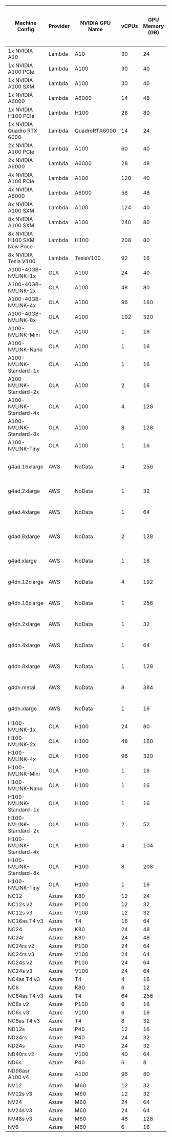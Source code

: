 | Machine Config               | Provider | NVIDIA GPU Name | vCPUs | GPU Memory (GB) | RAM (GB) | Instance Storage (GB) | Price(USD) | INR per Hour (INR 85/USD) | INR PER HOUR PER GPU RAM |
| ---------------------------- | -------- | --------------- | ----- | --------------- | -------- | --------------------- | ---------- | ------------------------- | ------------------------ |
| 1x NVIDIA A10                | Lambda   | A10             | 30    | 24              | 200 GiB  | 1.4 TiB SSD           | 0.75       | 64                        | 2.66                     |
| 1x NVIDIA A100 PCIe          | Lambda   | A100            | 30    | 40              | 200 GiB  | 512 GiB SSD           | 1.29       | 110                       | 2.74                     |
| 1x NVIDIA A100 SXM           | Lambda   | A100            | 30    | 40              | 200 GiB  | 512 GiB SSD           | 1.29       | 110                       | 2.74                     |
| 1x NVIDIA A6000              | Lambda   | A6000           | 14    | 48              | 100 GiB  | 200 GiB SSD           | 0.8        | 68                        | 1.42                     |
| 1x NVIDIA H100 PCIe          | Lambda   | H100            | 26    | 80              | 200 GiB  | 1 TiB SSD             | 2.49       | 212                       | 2.65                     |
| 1x NVIDIA Quadro RTX 6000    | Lambda   | QuadroRTX6000   | 14    | 24              | 46 GiB   | 512 GiB SSD           | 0.5        | 43                        | 1.77                     |
| 2x NVIDIA A100 PCIe          | Lambda   | A100            | 60    | 40              | 400 GiB  | 1 TiB SSD             | 2.58       | 110                       | 2.74                     |
| 2x NVIDIA A6000              | Lambda   | A6000           | 28    | 48              | 200 GiB  | 1 TiB SSD             | 1.6        | 68                        | 1.42                     |
| 4x NVIDIA A100 PCIe          | Lambda   | A100            | 120   | 40              | 800 GiB  | 1 TiB SSD             | 5.16       | 110                       | 2.74                     |
| 4x NVIDIA A6000              | Lambda   | A6000           | 56    | 48              | 400 GiB  | 1 TiB SSD             | 4          | 68                        | 1.42                     |
| 8x NVIDIA A100 SXM           | Lambda   | A100            | 124   | 40              | 1800 GiB | 6 TiB SSD             | 10.32      | 110                       | 2.74                     |
| 8x NVIDIA A100 SXM           | Lambda   | A100            | 240   | 80              | 1800 GiB | 20 TiB SSD            | 14.32      | 152                       | 1.90                     |
| 8x NVIDIA H100 SXM New Price | Lambda   | H100            | 208   | 80              | 1800 GiB | 26 TiB SSD            | 23.92      | 254                       | 3.18                     |
| 8x NVIDIA Tesla V100         | Lambda   | TeslaV100       | 92    | 16              | 448 GiB  | 5.9 TiB SSD           | 4.4        | 47                        | 2.92                     |
| A100-40GB-NVLINK-1x          | OLA      | A100            | 24    | 40              | 96       | 512                   | 1.24       | 105                       | 2.63                     |
| A100-40GB-NVLINK-2x          | OLA      | A100            | 48    | 80              | 192      | 512                   | 2.47       | 210                       | 2.63                     |
| A100-40GB-NVLINK-4x          | OLA      | A100            | 96    | 160             | 384      | 1024                  | 3.71       | 315                       | 1.97                     |
| A100-40GB-NVLINK-8x          | OLA      | A100            | 192   | 320             | 768      | 2048                  | 9.88       | 840                       | 2.63                     |
| A100-NVLINK-Mini             | OLA      | A100            | 1     | 16              | 20       | 60                    | 0.53       | 45                        | 2.81                     |
| A100-NVLINK-Nano             | OLA      | A100            | 1     | 16              | 10       | 60                    | 0.35       | 30                        | 1.88                     |
| A100-NVLINK-Standard-1x      | OLA      | A100            | 1     | 16              | 40       | 60                    | 1.24       | 105                       | 6.56                     |
| A100-NVLINK-Standard-2x      | OLA      | A100            | 2     | 16              | 80       | 125                   | 2.47       | 210                       | 13.13                    |
| A100-NVLINK-Standard-4x      | OLA      | A100            | 4     | 128             | 160      | 250                   | 4.94       | 420                       | 3.28                     |
| A100-NVLINK-Standard-8x      | OLA      | A100            | 8     | 128             | 320      | 1000                  | 9.88       | 840                       | 6.56                     |
| A100-NVLINK-Tiny             | OLA      | A100            | 1     | 16              | 5        | 30                    | 0.18       | 15                        | 0.94                     |
| g4ad.16xlarge                | AWS      | NoData          | 4     | 256             |          | 1 x 2400 NVMe SSD     | 3.468      | 295                       | 1.15                     |
| g4ad.2xlarge                 | AWS      | NoData          | 1     | 32              |          | 1 x 300 NVMe SSD      | 0.541      | 46                        | 1.44                     |
| g4ad.4xlarge                 | AWS      | NoData          | 1     | 64              |          | 1 x 600 NVMe SSD      | 0.867      | 74                        | 1.15                     |
| g4ad.8xlarge                 | AWS      | NoData          | 2     | 128             |          | 1 x 1200 NVMe SSD     | 1.734      | 147                       | 1.15                     |
| g4ad.xlarge                  | AWS      | NoData          | 1     | 16              |          | 1 x 150 NVMe SSD      | 0.379      | 32                        | 2.01                     |
| g4dn.12xlarge                | AWS      | NoData          | 4     | 192             |          | 1 x 900 NVMe SSD      | 3.912      | 333                       | 1.73                     |
| g4dn.16xlarge                | AWS      | NoData          | 1     | 256             |          | 1 x 900 NVMe SSD      | 4.352      | 370                       | 1.45                     |
| g4dn.2xlarge                 | AWS      | NoData          | 1     | 32              |          | 1 x 225 NVMe SSD      | 0.752      | 64                        | 2.00                     |
| g4dn.4xlarge                 | AWS      | NoData          | 1     | 64              |          | 1 x 225 NVMe SSD      | 1.204      | 102                       | 1.60                     |
| g4dn.8xlarge                 | AWS      | NoData          | 1     | 128             |          | 1 x 900 NVMe SSD      | 2.176      | 185                       | 1.45                     |
| g4dn.metal                   | AWS      | NoData          | 8     | 384             |          | 2 x 900 NVMe SSD      | 7.824      | 665                       | 1.73                     |
| g4dn.xlarge                  | AWS      | NoData          | 1     | 16              |          | 1 x 125 NVMe SSD      | 0.526      | 45                        | 2.79                     |
| H100-NVLINK-1x               | OLA      | H100            | 24    | 80              | 200      | 1024                  | 3.41       | 290                       | 3.63                     |
| H100-NVLINK-2x               | OLA      | H100            | 48    | 160             | 400      | 1024                  | 6.82       | 580                       | 3.63                     |
| H100-NVLINK-4x               | OLA      | H100            | 96    | 320             | 800      | 2048                  | 13.65      | 1160                      | 3.63                     |
| H100-NVLINK-Mini             | OLA      | H100            | 1     | 16              | 40       | 60                    | 1.46       | 124                       | 7.75                     |
| H100-NVLINK-Nano             | OLA      | H100            | 1     | 16              | 20       | 60                    | 0.98       | 83                        | 5.19                     |
| H100-NVLINK-Standard-1x      | OLA      | H100            | 1     | 16              | 80       | 125                   | 3.41       | 290                       | 18.13                    |
| H100-NVLINK-Standard-2x      | OLA      | H100            | 2     | 52              | 160      | 250                   | 6.82       | 580                       | 11.15                    |
| H100-NVLINK-Standard-4x      | OLA      | H100            | 4     | 104             | 320      | 1004                  | 13.65      | 1160                      | 11.15                    |
| H100-NVLINK-Standard-8x      | OLA      | H100            | 8     | 208             | 640      | 2008                  | 27.29      | 2320                      | 11.15                    |
| H100-NVLINK-Tiny             | OLA      | H100            | 1     | 16              | 10       | 60                    | 0.48       | 41                        | 2.56                     |
| NC12                         | Azure    | K80             | 12    | 24              | 112      | \-                    | 1.8        | 153                       | 6.38                     |
| NC12s v2                     | Azure    | P100            | 12    | 32              | 224      | \-                    | 4.14       | 352                       | 11.00                    |
| NC12s v3                     | Azure    | V100            | 12    | 32              | 224      | \-                    | 6.12       | 519                       | 16.22                    |
| NC16as T4 v3                 | Azure    | T4              | 16    | 64              | 110      | \-                    | 1.204      | 102                       | 1.60                     |
| NC24                         | Azure    | K80             | 24    | 48              | 224      | \-                    | 3.6        | 306                       | 6.38                     |
| NC24r                        | Azure    | K80             | 24    | 48              | 224      | \-                    | 3.96       | 337                       | 7.01                     |
| NC24rs v2                    | Azure    | P100            | 24    | 64              | 448      | \-                    | 9.108      | 774                       | 12.10                    |
| NC24rs v3                    | Azure    | V100            | 24    | 64              | 448      | \-                    | 13.46      | 1141                      | 17.83                    |
| NC24s v2                     | Azure    | P100            | 24    | 64              | 448      | \-                    | 8.28       | 704                       | 11.00                    |
| NC24s v3                     | Azure    | V100            | 24    | 64              | 448      | \-                    | 12.24      | 1039                      | 16.24                    |
| NC4as T4 v3                  | Azure    | T4              | 4     | 16              | 28       | \-                    | 0.526      | 45                        | 2.79                     |
| NC6                          | Azure    | K80             | 6     | 12              | 56       | \-                    | 0.9        | 77                        | 6.38                     |
| NC64as T4 v3                 | Azure    | T4              | 64    | 256             | 440      | \-                    | 4.352      | 370                       | 1.45                     |
| NC6s v2                      | Azure    | P100            | 6     | 16              | 112      | \-                    | 2.07       | 176                       | 11.00                    |
| NC6s v3                      | Azure    | V100            | 6     | 16              | 112      | \-                    | 3.06       | 260                       | 16.26                    |
| NC8as T4 v3                  | Azure    | T4              | 8     | 32              | 56       | \-                    | 0.752      | 64                        | 2.00                     |
| ND12s                        | Azure    | P40             | 12    | 16              | 224      | \-                    | 4.14       | 352                       | 21.99                    |
| ND24rs                       | Azure    | P40             | 24    | 32              | 448      | \-                    | 9.108      | 774                       | 24.19                    |
| ND24s                        | Azure    | P40             | 24    | 32              | 448      | \-                    | 8.28       | 704                       | 21.99                    |
| ND40rs v2                    | Azure    | V100            | 40    | 64              | 672      | \-                    | 22.032     | 1873                      | 29.26                    |
| ND6s                         | Azure    | P40             | 6     | 8               | 112      | \-                    | 2.07       | 176                       | 22.00                    |
| ND96asr A100 v4              | Azure    | A100            | 96    | 80              | 900      | \-                    | 27.197     | 2316                      | 28.95                    |
| NV12                         | Azure    | M60             | 12    | 32              | 112      | \-                    | 2.28       | 194                       | 6.06                     |
| NV12s v3                     | Azure    | M60             | 12    | 32              | 112      | \-                    | 1.14       | 97                        | 3.03                     |
| NV24                         | Azure    | M60             | 24    | 64              | 224      | \-                    | 4.56       | 388                       | 6.06                     |
| NV24s v3                     | Azure    | M60             | 24    | 64              | 224      | \-                    | 2.28       | 194                       | 3.03                     |
| NV48s v3                     | Azure    | M60             | 48    | 128             | 448      | \-                    | 4.56       | 388                       | 3.03                     |
| NV6                          | Azure    | M60             | 6     | 16              | 56       | \-                    | 1.14       | 97                        | 6.06                     |
